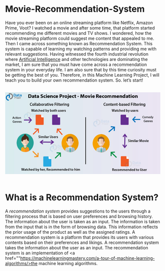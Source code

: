 # Movie-Recommendation-System
Have you ever been on an online streaming platform like Netflix, Amazon Prime, Voot? I watched a movie and after some time, that platform started recommending me different movies and TV shows. I wondered, how the movie streaming platform could suggest me content that appealed to me. Then I came across something known as Recommendation System. This system is capable of learning my watching patterns and providing me with relevant suggestions. Having witnessed the fourth industrial revolution where [Artificial Intelligence](https://builtin.com/artificial-intelligence) and other technologies are dominating the market, I am sure that you must have come across a recommendation system in your everyday life. I am also sure that by this time curiosity must be getting the best of you. Therefore, in this Machine Learning Project, I will teach you to build your own recommendation system. So. let’s start!<br><br>


<img src="images\Screenshot (102).png"></img><br><br>

# What is a Recommendation System?
A <i>recommendation system</i> provides suggestions to the users through a filtering process that is based on user preferences and browsing history. The information about the user is taken as an input. The information is taken from the input that is in the form of browsing data. This information reflects the prior usage of the product as well as the assigned ratings. A recommendation system is a platform that provides its users with various contents based on their preferences and likings. A recommendation system takes the information about the user as an input. The recommendation system is an implementation of <a href=""https://machinelearningmastery.com/a-tour-of-machine-learning-algorithms/>the machine learning algorithms</a>.
